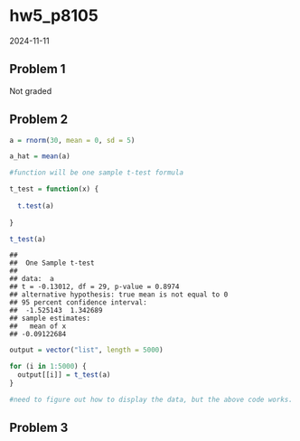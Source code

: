 hw5_p8105
================
2024-11-11

## Problem 1

Not graded

## Problem 2

``` r
a = rnorm(30, mean = 0, sd = 5)

a_hat = mean(a)

#function will be one sample t-test formula

t_test = function(x) {
  
  t.test(a)
  
}

t_test(a)
```

    ## 
    ##  One Sample t-test
    ## 
    ## data:  a
    ## t = -0.13012, df = 29, p-value = 0.8974
    ## alternative hypothesis: true mean is not equal to 0
    ## 95 percent confidence interval:
    ##  -1.525143  1.342689
    ## sample estimates:
    ##   mean of x 
    ## -0.09122684

``` r
output = vector("list", length = 5000)

for (i in 1:5000) {
  output[[i]] = t_test(a)
}

#need to figure out how to display the data, but the above code works. 
```

## Problem 3
